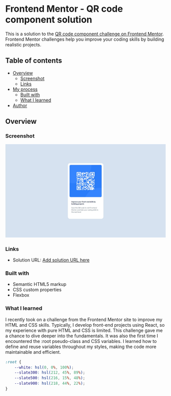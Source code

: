 # Frontend Mentor - QR code component solution

This is a solution to the [QR code component challenge on Frontend Mentor](https://www.frontendmentor.io/challenges/qr-code-component-iux_sIO_H). Frontend Mentor challenges help you improve your coding skills by building realistic projects. 

## Table of contents

- [Overview](#overview)
  - [Screenshot](#screenshot)
  - [Links](#links)
- [My process](#my-process)
  - [Built with](#built-with)
  - [What I learned](#what-i-learned)
- [Author](#author)

## Overview

### Screenshot

![](qr-code-screenshot.jpg)


### Links

- Solution URL: [Add solution URL here](https://siglyane.github.io/qr-code-challenge/)

### Built with

- Semantic HTML5 markup
- CSS custom properties
- Flexbox


### What I learned

I recently took on a challenge from the Frontend Mentor site to improve my HTML and CSS skills. Typically, I develop front-end projects using React, so my experience with pure HTML and CSS is limited. This challenge gave me a chance to dive deeper into the fundamentals. It was also the first time I encountered the :root pseudo-class and CSS variables. I learned how to define and reuse variables throughout my styles, making the code more maintainable and efficient.

```css
:root {
	--white: hsl(0, 0%, 100%);
	--slate300: hsl(212, 45%, 89%);
	--slate500: hsl(216, 15%, 48%);
	--slate900: hsl(218, 44%, 22%);
}
```

